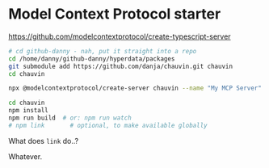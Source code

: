 # Model Context Protocol starter

https://github.com/modelcontextprotocol/create-typescript-server

```sh
# cd github-danny - nah, put it straight into a repo
cd /home/danny/github-danny/hyperdata/packages
git submodule add https://github.com/danja/chauvin.git chauvin
cd chauvin

npx @modelcontextprotocol/create-server chauvin --name "My MCP Server" --description "A custom MCP server"

cd chauvin
npm install
npm run build  # or: npm run watch
# npm link       # optional, to make available globally
```

What does `link` do..?

Whatever.
